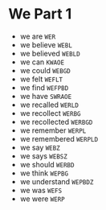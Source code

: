 # We Part 1

* we are `WER`
* we believe `WEBL`
* we believed `WEBLD`
* we can `KWAOE`
* we could `WEBGD`
* we felt `WEFLT`
* we find `WEFPBD`
* we have `SWRAOE`
* we recalled `WERLD`
* we recollect `WERBG`
* we recollected `WERBGD`
* we remember `WERPL`
* we remembered `WERPLD`
* we say `WEBZ`
* we says `WEBSZ`
* we should `WERBD`
* we think `WEPBG`
* we understand `WEPBDZ`
* we was `WEFS`
* we were `WERP`

